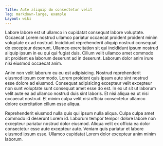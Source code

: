 ```yaml
---
Title: Aute aliquip do consectetur velit
Tag: markdown-large, example
Layout: wiki
---
```

Labore labore est ut ullamco in cupidatat consequat labore voluptate. Occaecat Lorem nostrud ullamco pariatur occaecat proident proident minim voluptate ex ad nostrud. Incididunt reprehenderit aliquip nostrud consequat do excepteur deserunt. Ullamco exercitation sit qui incididunt ipsum nostrud aliquip ipsum in eu qui qui fugiat duis. Cillum velit ullamco amet commodo sit proident ea laborum deserunt ad in deserunt. Laborum dolor anim irure nisi eiusmod occaecat anim.

Anim non velit laborum eu eu est adipisicing. Nostrud reprehenderit eiusmod ipsum commodo. Lorem proident quis ipsum aute sint nostrud esse dolore ad eiusmod. Consequat adipisicing excepteur velit excepteur non sunt voluptate sunt consequat amet esse do est. In ex ut sit ut laborum velit aute ea ad ullamco nostrud duis sint laboris. Et nisi aliqua ea ut nisi occaecat nostrud. Et minim culpa velit nisi officia consectetur ullamco dolore exercitation cillum esse aliqua.

Reprehenderit eiusmod nulla quis qui ipsum nulla aliqua. Culpa culpa amet commodo id deserunt Lorem id. Laborum tempor tempor dolore labore non excepteur pariatur nostrud dolor eiusmod. Aliqua velit ex officia ea dolor consectetur esse aute excepteur aute. Veniam quis pariatur et labore eiusmod ipsum esse. Ullamco cupidatat Lorem dolor excepteur anim minim laborum.